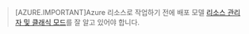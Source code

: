 > [AZURE.IMPORTANT]Azure 리소스로 작업하기 전에 배포 모델 [리소스 관리자 및 클래식 모드](../resource-manager-deployment-model.md)를 잘 알고 있어야 합니다.

<!---HONumber=Sept15_HO4-->